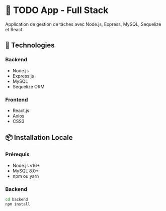 # 📝 TODO App - Full Stack

Application de gestion de tâches avec Node.js, Express, MySQL, Sequelize et React.

## 🚀 Technologies

### Backend
- Node.js
- Express.js
- MySQL
- Sequelize ORM

### Frontend
- React.js
- Axios
- CSS3

## 📦 Installation Locale

### Prérequis
- Node.js v16+
- MySQL 8.0+
- npm ou yarn

### Backend
```bash
cd backend
npm install